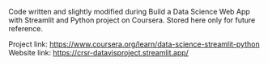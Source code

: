 Code written and slightly modified during Build a Data Science Web App with Streamlit and Python project on Coursera. Stored here only for future reference.

Project link: https://www.coursera.org/learn/data-science-streamlit-python  
Website link: https://crsr-datavisproject.streamlit.app/
